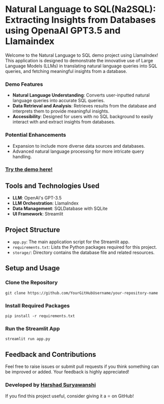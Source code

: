 # Natural Language to SQL(Na2SQL): Extracting Insights from Databases using OpenaAI GPT3.5 and Llamaindex

Welcome to the Natural Language to SQL demo project using LlamaIndex! This application is designed to demonstrate the innovative use of Large Language Models (LLMs) in translating natural language queries into SQL queries, and fetching meaningful insights from a database.

### Demo Features
- **Natural Language Understanding**: Converts user-inputted natural language queries into accurate SQL queries.
- **Data Retrieval and Analysis**: Retrieves results from the database and interprets them to provide meaningful insights.
- **Accessibility**: Designed for users with no SQL background to easily interact with and extract insights from databases.

### Potential Enhancements
- Expansion to include more diverse data sources and databases.
- Advanced natural language processing for more intricate query handling.

### [Try the demo here!](https://na2sql.streamlit.app)

## Tools and Technologies Used
- **LLM**: OpenAI's GPT-3.5
- **LLM Orchestration**: LlamaIndex
- **Data Management**: SQLDatabase with SQLite
- **UI Framework**: Streamlit

## Project Structure
- `app.py`: The main application script for the Streamlit app.
- `requirements.txt`: Lists the Python packages required for this project.
- `storage/`: Directory contains the database file and related resources.

## Setup and Usage
### Clone the Repository
```git clone https://github.com/YourGitHubUsername/your-repository-name```
### Install Required Packages
```pip install -r requirements.txt```
### Run the Streamlit App
```streamlit run app.py```


## Feedback and Contributions
Feel free to raise issues or submit pull requests if you think something can be improved or added. Your feedback is highly appreciated!

### Developed by [Harshad Suryawanshi](https://www.linkedin.com/in/harshadsuryawanshi/)
If you find this project useful, consider giving it a ⭐ on GitHub!
